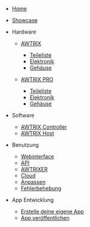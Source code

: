 - [Home](de-de/)
- [Showcase](de-de/showcase)

- Hardware

  - [AWTRIX](de-de/partslist)

    - [Teileliste](de-de/partslist)
    - [Elektronik](de-de/electronics)
    - [Gehäuse](de-de/housing)

  - [AWTRIX PRO](de-de/hardware_awtrix_pro/partslist)

    - [Teileliste](de-de/hardware_awtrix_pro/partlist)
    - [Elektronik](de-de/hardware_awtrix_pro/electronics_pro)
    - [Gehäuse](de-de/hardware_awtrix_pro/housing_pro)

* Software

  - [AWTRIX Controller](de-de/firmware)
  - [AWTRIX Host](de-de/host)

* Benutzung

  - [Webinterface](de-de/web)
  - [API](de-de/api)
  - [AWTRIXER](de-de/awtrixer)
  - [Cloud](de-de/cloud)
  - [Anpassen](de-de/customize)
  - [Fehlerbehebung](de-de/trouble)

* App Entwicklung
  - [Erstelle deine eigene App](de-de/app)
  - [App veröffentlichen](de-de/apppublish)
